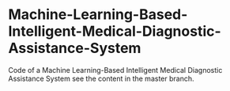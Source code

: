 # Machine-Learning-Based-Intelligent-Medical-Diagnostic-Assistance-System
Code of a Machine Learning-Based Intelligent Medical Diagnostic Assistance System
see the content in the master branch.
